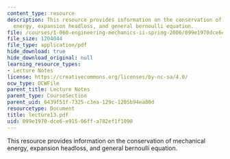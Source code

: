 ```yaml
---
content_type: resource
description: This resource provides information on the conservation of mechanical
  energy, expansion headloss, and general bernoulli equation.
file: /courses/1-060-engineering-mechanics-ii-spring-2006/099e1970dce6e91506ffa782ef1f1090_lecture13.pdf
file_size: 1204044
file_type: application/pdf
hide_download: true
hide_download_original: null
learning_resource_types:
- Lecture Notes
license: https://creativecommons.org/licenses/by-nc-sa/4.0/
ocw_type: OCWFile
parent_title: Lecture Notes
parent_type: CourseSection
parent_uid: 6439f51f-7325-c3ea-129c-1205b94ea80d
resourcetype: Document
title: lecture13.pdf
uid: 099e1970-dce6-e915-06ff-a782ef1f1090
---
```

This resource provides information on the conservation of mechanical energy, expansion headloss, and general bernoulli equation.